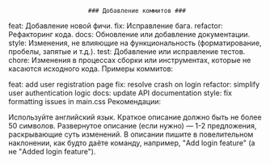 
                          ### Добавление коммитов ###

feat: Добавление новой фичи.
fix: Исправление бага.
refactor: Рефакторинг кода.
docs: Обновление или добавление документации.
style: Изменения, не влияющие на функциональность (форматирование,
пробелы, запятые и т.д.).
test: Добавление или исправление тестов.
chore: Изменения в процессах сборки или инструментах, которые
не касаются исходного кода.
Примеры коммитов:

feat: add user registration page
fix: resolve crash on login
refactor: simplify user authentication logic
docs: update API documentation
style: fix formatting issues in main.css
Рекомендации:

Используйте английский язык.
Краткое описание должно быть не более 50 символов.
Развернутое описание (если нужно) — 1-2 предложения, раскрывающие
суть изменений.
В описании пишите в повелительном наклонении, 
как будто даёте команду, например, "Add login feature" 
(а не "Added login feature").

